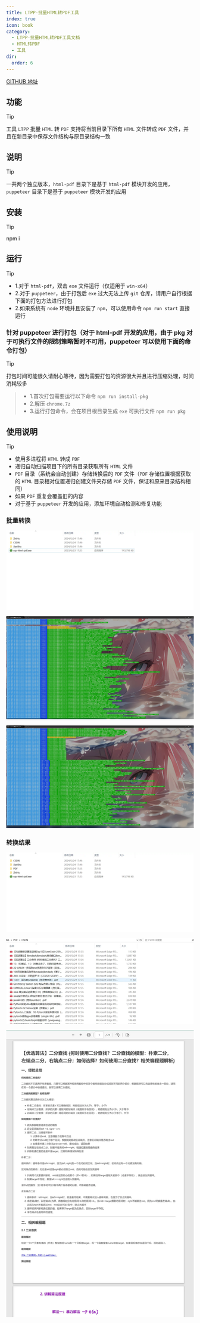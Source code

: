 ```yaml
---
title: LTPP-批量HTML转PDF工具
index: true
icon: book
category:
  - LTPP-批量HTML转PDF工具文档
  - HTML转PDF
  - 工具
dir:
  order: 6
---
```


<Share colorful />

[GITHUB 地址](https://github.com/eastspire/HTML-PDF)

## 功能

> [!tip]
> 工具 `LTPP` 批量 `HTML` 转 `PDF` 支持将当前目录下所有 `HTML` 文件转成 `PDF` 文件，并且在新目录中保存文件结构与原目录结构一致

## 说明

> [!tip]
> 一共两个独立版本，`html-pdf` 目录下是基于 `html-pdf` 模块开发的应用，`puppeteer` 目录下是基于 `puppeteer` 模块开发的应用

## 安装

> [!tip]
> npm i

## 运行

> [!tip]
>
> - 1.对于 `html-pdf`，双击 `exe` 文件运行（仅适用于 `win-x64`）
> - 2.对于 `puppeteer`，由于打包后 `exe` 过大无法上传 `git` 仓库，请用户自行根据下面的打包方法进行打包
> - 2.如果系统有 `node` 环境并且安装了 `npm`，可以使用命令 `npm run start` 直接运行

### 针对 puppeteer 进行打包（对于 html-pdf 开发的应用，由于 pkg 对于可执行文件的限制策略暂时不可用，puppeteer 可以使用下面的命令打包）

> [!tip]
> 打包时间可能很久请耐心等待，因为需要打包的资源很大并且进行压缩处理，时间消耗较多

> - 1.首次打包需要运行以下命令 `npm run install-pkg`
> - 2.解压 `chrome.7z`
> - 3.运行打包命令，会在项目根目录生成 `exe` 可执行文件 `npm run pkg`

## 使用说明

> [!tip]
>
> - 使用多进程将 `HTML` 转成 `PDF`
> - 递归自动扫描项目下的所有目录获取所有 `HTML` 文件
> - `PDF` 目录（系统会自动创建）存储转换后的 `PDF` 文件（`PDF` 存储位置根据获取的 `HTML` 目录相对位置递归创建文件夹存储 `PDF` 文件，保证和原来目录结构相同）
> - 如果 `PDF` 重复会覆盖旧的内容
> - 对于基于 `puppeteer` 开发的应用，添加环境自动检测和修复功能

### 批量转换

![](markdown-images/image.png)

![](markdown-images/image-1.png)

![](markdown-images/image-2.png)

### 转换结果

![](markdown-images/image-3.png)

![](markdown-images/image-4.png)

![](markdown-images/image-5.png)

<Bottom />
